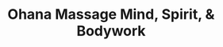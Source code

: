 ---
title: "Ohana Massage Mind, Spirit, & Bodywork"
url: /spruce-pine/ohana-massage-mind-spirit-und-bodywork/
shop: Massage
---
